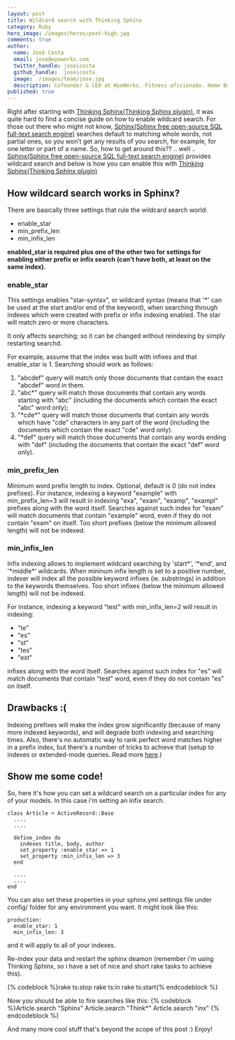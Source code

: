 ```yaml
---
layout: post
title: Wildcard search with Thinking Sphinx
category: Ruby
hero_image: /images/heros/post-high.jpg
comments: true
author:
  name: José Costa
  email: jose@wyeworks.com
  twitter_handle: joseicosta
  github_handle:  joseicosta
  image:  /images/team/jose.jpg
  description: Cofounder & CEO at WyeWorks. Fitness aficionado. Home Barista wannabe.
published: true
---
```

Right after starting with [Thinking Sphinx(Thinking Sphinx plugin)](http://ts.freelancing-gods.com/), it was quite hard to find a concise guide on how to enable wildcard search.
For those out there who might not know, [Sphinx(Sphinx  free open-source SQL full-text search engine)](http://www.sphinxsearch.com/) searches default to matching whole words, not partial ones, so you won’t get any results of you search, for example, for one letter or part of a name. So, how to get around this?? .. well .. [Sphinx(Sphinx  free open-source SQL full-text search engine)](http://www.sphinxsearch.com/) provides wildcard search and below is how you can enable this with [Thinking Sphinx(Thinking Sphinx plugin)](http://ts.freelancing-gods.com/)

<!--more-->

## How wildcard search works in Sphinx?

There are basically three settings that rule the wildcard search world:
* enable_star
* min_prefix_len
* min_infix_len

**enabled_star is required plus one of the other two for settings for enabling either prefix or infix search (can't have both, at least on the same index).**

### enable_star

This settings enables "star-syntax", or wildcard syntax (means that '&#42;' can be used at the start and/or end of the keyword), when searching through indexes which were created with prefix or infix indexing enabled. The star will match zero or more characters.

It only affects searching; so it can be changed without reindexing by simply restarting searchd.

For example, assume that the index was built with infixes and that enable_star is 1. Searching should work as follows:

1. "abcdef" query will match only those documents that contain the exact "abcdef" word in them.
1. "abc&#42;" query will match those documents that contain any words starting with "abc" (including the documents which contain the exact "abc" word only);
1. "&#42;cde&#42;" query will match those documents that contain any words which have "cde" characters in any part of the word (including the documents which contain the exact "cde" word only).
1. "&#42;def" query will match those documents that contain any words ending with "def" (including the documents that contain the exact "def" word only).

### min_prefix_len

Minimum word prefix length to index. Optional, default is 0 (do not index prefixes). 
For instance, indexing a keyword "example" with min_prefix_len=3 will result in indexing "exa", "exam", "examp", "exampl" prefixes along with the word itself. Searches against such index for "exam" will match documents that contain "example" word, even if they do not contain "exam" on itself.  Too short prefixes (below the minimum allowed length) will not be indexed.

### min_infix_len

Infix indexing allows to implement wildcard searching by 'start&#42;', '&#42;end', and '&#42;middle&#42;' wildcards. When mininum infix length is set to a positive number, indexer will index all the possible keyword infixes (ie. substrings) in addition to the keywords themselves. Too short infixes (below the minimum allowed length) will not be indexed.

For instance, indexing a keyword "test" with min_infix_len=2 will result in indexing:

* "te"
* "es"
* "st"
* "tes"
* "est" 

infixes along with the word itself. Searches against such index for "es" will match documents that contain "test" word, even if they do not contain "es" on itself. 

## Drawbacks :(

Indexing prefixes will make the index grow significantly (because of many more indexed keywords), and will degrade both indexing and searching times. 
Also, there's no automatic way to rank perfect word matches higher in a prefix index, but there's a number of tricks to achieve that (setup to indexes or extended-mode queries. Read more [here](http://www.sphinxsearch.com/docs/current.html#searching).)

## Show me some code!

So, here it's how you can set a wildcard search on a particular index for any of your models. In this case i'm setting an infix search.

<pre>
<code class="ruby">class Article < ActiveRecord::Base
  ....
  ....

  define_index do
    indexes title, body, author
    set_property :enable_star => 1
    set_property :min_infix_len => 3
  end

  ....
  ....
end</code>
</pre>

You can also set these properties in your sphinx.yml settings file under config/ folder for any environment you want. It might look like this:

<pre>
<code>production:
  enable_star: 1
  min_infix_len: 3</code>
</pre>

and it will apply to all of your indexes.

Re-index your data and restart the sphinx deamon (remember i'm using Thinking Sphinx, so i have a set of nice and short rake tasks to achieve this).

{% codeblock %}rake ts:stop
rake ts:in
rake ts:start{% endcodeblock %}

Now you should be able to fire searches like this:
{% codeblock %}Article.search "Sphinx"
Article.search "Think*"
Article.search "*inx*"
{% endcodeblock %}

And many more cool stuff that's beyond the scope of this post :)
Enjoy!

